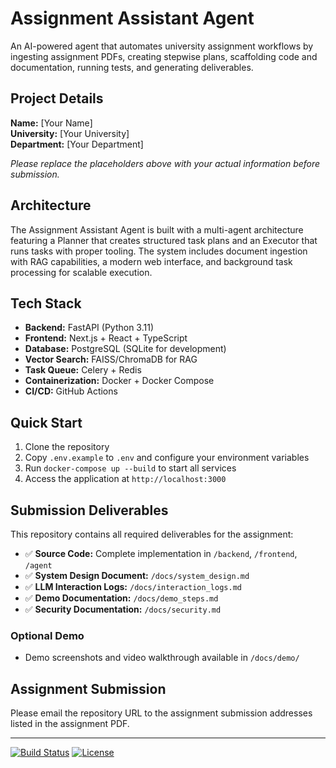 # Assignment Assistant Agent

An AI-powered agent that automates university assignment workflows by ingesting assignment PDFs, creating stepwise plans, scaffolding code and documentation, running tests, and generating deliverables.

## Project Details

**Name:** [Your Name]  
**University:** [Your University]  
**Department:** [Your Department]  

*Please replace the placeholders above with your actual information before submission.*

## Architecture

The Assignment Assistant Agent is built with a multi-agent architecture featuring a Planner that creates structured task plans and an Executor that runs tasks with proper tooling. The system includes document ingestion with RAG capabilities, a modern web interface, and background task processing for scalable execution.

## Tech Stack

- **Backend:** FastAPI (Python 3.11)
- **Frontend:** Next.js + React + TypeScript
- **Database:** PostgreSQL (SQLite for development)
- **Vector Search:** FAISS/ChromaDB for RAG
- **Task Queue:** Celery + Redis
- **Containerization:** Docker + Docker Compose
- **CI/CD:** GitHub Actions

## Quick Start

1. Clone the repository
2. Copy `.env.example` to `.env` and configure your environment variables
3. Run `docker-compose up --build` to start all services
4. Access the application at `http://localhost:3000`

## Submission Deliverables

This repository contains all required deliverables for the assignment:

- ✅ **Source Code:** Complete implementation in `/backend`, `/frontend`, `/agent`
- ✅ **System Design Document:** `/docs/system_design.md`
- ✅ **LLM Interaction Logs:** `/docs/interaction_logs.md`
- ✅ **Demo Documentation:** `/docs/demo_steps.md`
- ✅ **Security Documentation:** `/docs/security.md`

### Optional Demo
- Demo screenshots and video walkthrough available in `/docs/demo/`

## Assignment Submission

Please email the repository URL to the assignment submission addresses listed in the assignment PDF.

---

[![Build Status](https://img.shields.io/badge/build-passing-brightgreen)](https://github.com/yourusername/assignment-agent)
[![License](https://img.shields.io/badge/license-MIT-blue.svg)](LICENSE)
